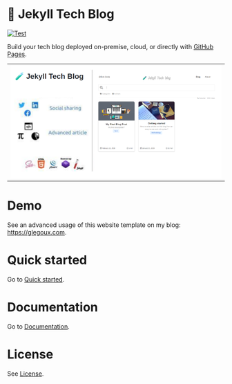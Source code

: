 # 🧪 Jekyll Tech Blog

[![Test](https://github.com/glegoux/jekyll-tech-blog/workflows/Test/badge.svg)](https://github.com/glegoux/jekyll-tech-blog/actions?query=workflow%3A%22Test%22)

Build your tech blog deployed on-premise, cloud, or directly with [GitHub Pages](https://pages.github.com/).

<table>
  <tr>
    <td>
        <img src="/doc/img/jekyll-tech-blog-features.png"
             alt="Jekyll Tech Blog features" />
    </td>
  </tr>
</table>

# Demo

See an advanced usage of this website template on my blog: https://glegoux.com.

# Quick started

Go to [Quick started](https://github.com/glegoux/jekyll-tech-blog/wiki/Quick-started).

# Documentation

Go to [Documentation](https://github.com/glegoux/jekyll-tech-blog/wiki).

# License

See [License](/LICENSE.txt?raw=true).
